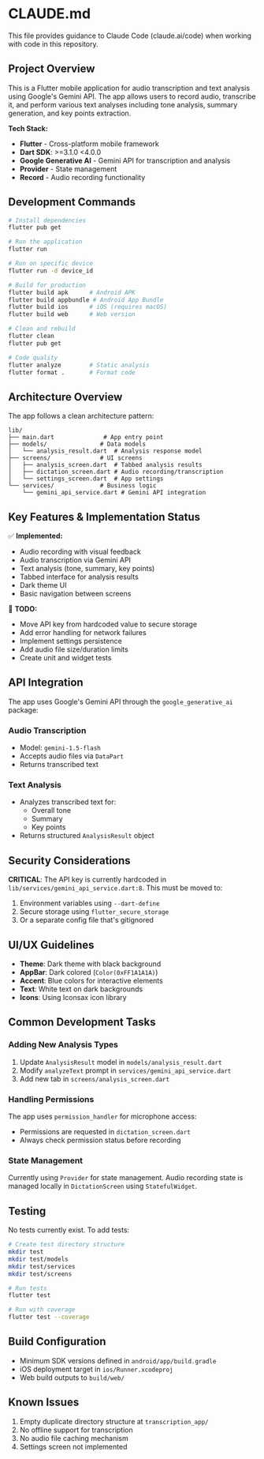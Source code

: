 # CLAUDE.md

This file provides guidance to Claude Code (claude.ai/code) when working with code in this repository.

## Project Overview

This is a Flutter mobile application for audio transcription and text analysis using Google's Gemini API. The app allows users to record audio, transcribe it, and perform various text analyses including tone analysis, summary generation, and key points extraction.

**Tech Stack:**
- **Flutter** - Cross-platform mobile framework
- **Dart SDK**: >=3.1.0 <4.0.0
- **Google Generative AI** - Gemini API for transcription and analysis
- **Provider** - State management
- **Record** - Audio recording functionality

## Development Commands

```bash
# Install dependencies
flutter pub get

# Run the application
flutter run

# Run on specific device
flutter run -d device_id

# Build for production
flutter build apk      # Android APK
flutter build appbundle # Android App Bundle
flutter build ios      # iOS (requires macOS)
flutter build web      # Web version

# Clean and rebuild
flutter clean
flutter pub get

# Code quality
flutter analyze        # Static analysis
flutter format .       # Format code
```

## Architecture Overview

The app follows a clean architecture pattern:

```
lib/
├── main.dart              # App entry point
├── models/               # Data models
│   └── analysis_result.dart  # Analysis response model
├── screens/              # UI screens
│   ├── analysis_screen.dart  # Tabbed analysis results
│   ├── dictation_screen.dart # Audio recording/transcription
│   └── settings_screen.dart  # App settings
└── services/             # Business logic
    └── gemini_api_service.dart # Gemini API integration
```

## Key Features & Implementation Status

✅ **Implemented:**
- Audio recording with visual feedback
- Audio transcription via Gemini API
- Text analysis (tone, summary, key points)
- Tabbed interface for analysis results
- Dark theme UI
- Basic navigation between screens

🚧 **TODO:**
- Move API key from hardcoded value to secure storage
- Add error handling for network failures
- Implement settings persistence
- Add audio file size/duration limits
- Create unit and widget tests

## API Integration

The app uses Google's Gemini API through the `google_generative_ai` package:

### Audio Transcription
- Model: `gemini-1.5-flash`
- Accepts audio files via `DataPart`
- Returns transcribed text

### Text Analysis
- Analyzes transcribed text for:
  - Overall tone
  - Summary
  - Key points
- Returns structured `AnalysisResult` object

## Security Considerations

**CRITICAL**: The API key is currently hardcoded in `lib/services/gemini_api_service.dart:8`. This must be moved to:
1. Environment variables using `--dart-define`
2. Secure storage using `flutter_secure_storage`
3. Or a separate config file that's gitignored

## UI/UX Guidelines

- **Theme**: Dark theme with black background
- **AppBar**: Dark colored (`Color(0xFF1A1A1A)`)
- **Accent**: Blue colors for interactive elements
- **Text**: White text on dark backgrounds
- **Icons**: Using Iconsax icon library

## Common Development Tasks

### Adding New Analysis Types
1. Update `AnalysisResult` model in `models/analysis_result.dart`
2. Modify `analyzeText` prompt in `services/gemini_api_service.dart`
3. Add new tab in `screens/analysis_screen.dart`

### Handling Permissions
The app uses `permission_handler` for microphone access:
- Permissions are requested in `dictation_screen.dart`
- Always check permission status before recording

### State Management
Currently using `Provider` for state management. Audio recording state is managed locally in `DictationScreen` using `StatefulWidget`.

## Testing

No tests currently exist. To add tests:

```bash
# Create test directory structure
mkdir test
mkdir test/models
mkdir test/services
mkdir test/screens

# Run tests
flutter test

# Run with coverage
flutter test --coverage
```

## Build Configuration

- Minimum SDK versions defined in `android/app/build.gradle`
- iOS deployment target in `ios/Runner.xcodeproj`
- Web build outputs to `build/web/`

## Known Issues

1. Empty duplicate directory structure at `transcription_app/`
2. No offline support for transcription
3. No audio file caching mechanism
4. Settings screen not implemented